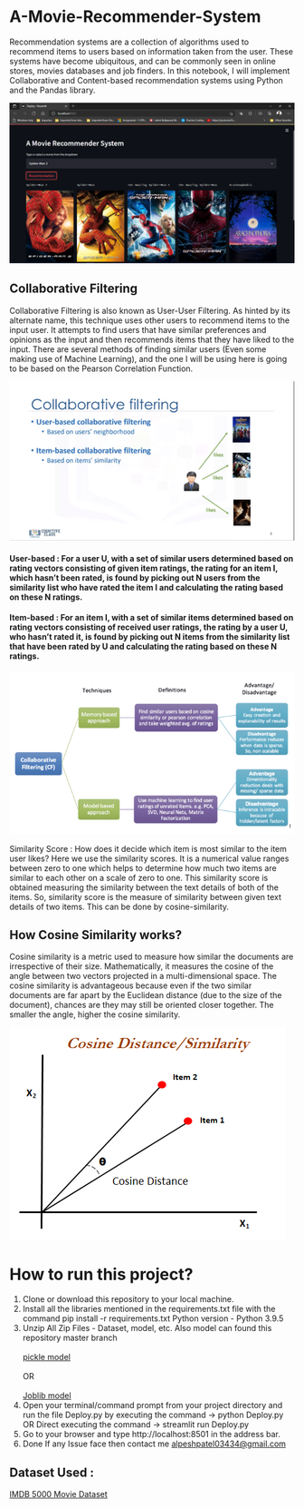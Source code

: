 # A-Movie-Recommender-System
Recommendation systems are a collection of algorithms used to recommend items to users based on information taken from the user. These systems have become ubiquitous, and can be commonly seen in online stores, movies databases and job finders. In this notebook, I will implement Collaborative and Content-based recommendation systems using Python and the Pandas library.

<img src="Output.png"></img>


## Collaborative Filtering

Collaborative Filtering is also known as User-User Filtering. As hinted by its alternate name, this technique uses other users to recommend items to the input user. It attempts to find users that have similar preferences and opinions as the input and then recommends items that they have liked to the input. There are several methods of finding similar users (Even some making use of Machine Learning), and the one I will be using here is going to be based on the Pearson Correlation Function.

<img src="temp/img3.png"></img>

#### User-based : For a user U, with a set of similar users determined based on rating vectors consisting of given item ratings, the rating for an item I, which hasn’t been rated, is found by picking out N users from the similarity list who have rated the item I and calculating the rating based on these N ratings.

#### Item-based : For an item I, with a set of similar items determined based on rating vectors consisting of received user ratings, the rating by a user U, who hasn’t rated it, is found by picking out N items from the similarity list that have been rated by U and calculating the rating based on these N ratings.

<img src="temp/img1.png"></img>

Similarity Score :
How does it decide which item is most similar to the item user likes? Here we use the similarity scores.
It is a numerical value ranges between zero to one which helps to determine how much two items are similar to each other on a scale of zero to one. This similarity score is obtained measuring the similarity between the text details of both of the items. So, similarity score is the measure of similarity between given text details of two items. This can be done by cosine-similarity.

## How Cosine Similarity works?
Cosine similarity is a metric used to measure how similar the documents are irrespective of their size. Mathematically, it measures the cosine of the angle between two vectors projected in a multi-dimensional space. The cosine similarity is advantageous because even if the two similar documents are far apart by the Euclidean distance (due to the size of the document), chances are they may still be oriented closer together. The smaller the angle, higher the cosine similarity.

<img src="temp/img4.png"></img>

# How to run this project?

1. Clone or download this repository to your local machine.
2. Install all the libraries mentioned in the requirements.txt file with the command pip install -r requirements.txt
Python version - Python 3.9.5
3. Unzip All Zip Files - Dataset, model, etc.
Also model can found this repository master branch <br></br>
<a href="https://drive.google.com/drive/folders/1ZxdD_jSt85_CWibJaza1-4I3Th_6bKzq?usp=sharing">pickle model</a> <br></br>
OR <br></br>
<a href="https://drive.google.com/drive/folders/1ycuddL3mt-WDkNc_9Vo83tan5VsMk0nl?usp=sharing">Joblib model</a>
5. Open your terminal/command prompt from your project directory and run the file Deploy.py by executing the command -> python Deploy.py
OR Direct executing the command -> streamlit run Deploy.py
5. Go to your browser and type http://localhost:8501 in the address bar.
6. Done 
If any Issue face then contact me alpeshpatel03434@gmail.com

## Dataset Used :

<a href="https://www.kaggle.com/carolzhangdc/imdb-5000-movie-dataset">IMDB 5000 Movie Dataset</a>

